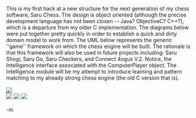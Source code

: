This is my first hack at a new structure for the next generation of my chess software, Saru Chess.  The design is object oriented (although the precise development language has not been closen -- Java? ObjectiveC? C++?), which is a departure from my older C implementation.  The diagrams below were put together pretty quickly in order to establish a quick and dirty domain model to work from.  The UML below represents the generic ''game'' framework on which the chess engine will be built.  The rationale is that this framework will also be used in future projects including: Saru Shogi, Saru Go, Saru Checkers, and Connect 4ogus V.2. Notice, the Intelligence interface associated with the ComputerPlayer object.  The Intelligence module will be my attempt to introduce learning and pattern matching to my already strong chess engine (the old C version that is).<BR> <BR> <IMG SRC="./images/GameFramework.gif"><BR> <IMG SRC="./images/SearchFramework.gif"> <IMG SRC="./images/EventsFramework.gif"> <IMG SRC="./images/BooksFramework.gif"><BR> <BR> -m
